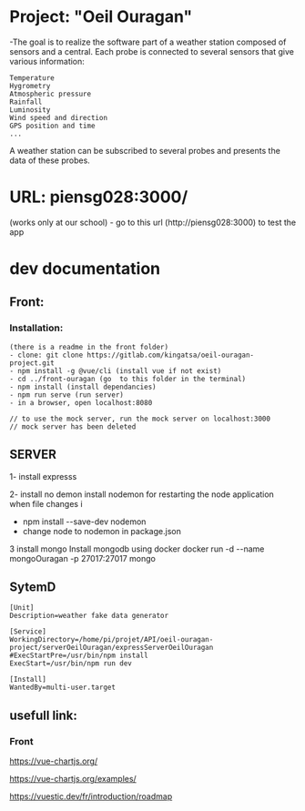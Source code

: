 # Project: "Oeil Ouragan"
 -The goal is to realize the software part of a weather station composed of sensors and a central. Each probe is connected to several sensors that give various information:

    Temperature
    Hygrometry
    Atmospheric pressure
    Rainfall
    Luminosity
    Wind speed and direction
    GPS position and time
    ...

A weather station can be subscribed to several probes and presents the data of these probes.

# URL: piensg028:3000/ 
(works only at our school)
    - go to this url (http://piensg028:3000) to test the app 
# dev documentation

## Front: 

### Installation:
    (there is a readme in the front folder)
    - clone: git clone https://gitlab.com/kingatsa/oeil-ouragan-project.git
    - npm install -g @vue/cli (install vue if not exist)
    - cd ../front-ouragan (go  to this folder in the terminal)
    - npm install (install dependancies)
    - npm run serve (run server)
    - in a browser, open localhost:8080

    // to use the mock server, run the mock server on localhost:3000
    // mock server has been deleted


## SERVER
1- install expresss

2- install no demon 
install nodemon for restarting the node application when file changes i

-   npm install --save-dev nodemon
-   change node to nodemon in package.json

3 install mongo
    Install mongodb  using docker 
    docker run -d --name mongoOuragan -p 27017:27017 mongo

## SytemD
```
[Unit]
Description=weather fake data generator

[Service]
WorkingDirectory=/home/pi/projet/API/oeil-ouragan-project/serverOeilOuragan/expressServerOeilOuragan
#ExecStartPre=/usr/bin/npm install
ExecStart=/usr/bin/npm run dev

[Install]
WantedBy=multi-user.target
```
## usefull link:
### Front
 https://vue-chartjs.org/

 https://vue-chartjs.org/examples/
 
 https://vuestic.dev/fr/introduction/roadmap


